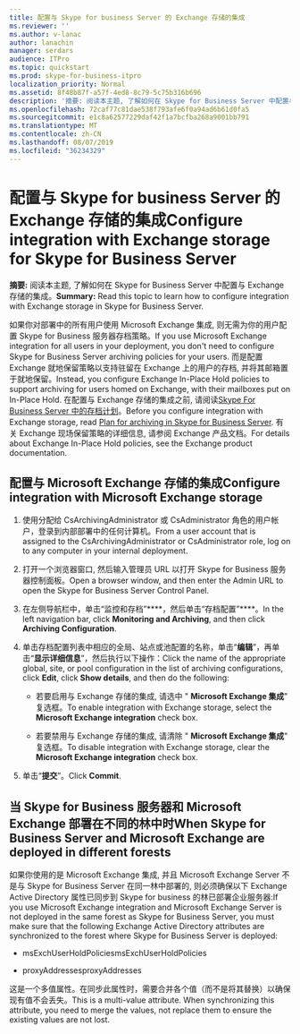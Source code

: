 ```yaml
---
title: 配置与 Skype for business Server 的 Exchange 存储的集成
ms.reviewer: ''
ms.author: v-lanac
author: lanachin
manager: serdars
audience: ITPro
ms.topic: quickstart
ms.prod: skype-for-business-itpro
localization_priority: Normal
ms.assetid: 8f48b87f-a57f-4ed8-8c79-5c75b316b696
description: '摘要: 阅读本主题, 了解如何在 Skype for Business Server 中配置与 Exchange 存储的集成。'
ms.openlocfilehash: 72caf77c81dae538f793afe6f0a94ad6b61d0fa5
ms.sourcegitcommit: e1c8a62577229daf42f1a7bcfba268a9001bb791
ms.translationtype: MT
ms.contentlocale: zh-CN
ms.lasthandoff: 08/07/2019
ms.locfileid: "36234329"
---
```

# <a name="configure-integration-with-exchange-storage-for-skype-for-business-server"></a><span data-ttu-id="7962a-103">配置与 Skype for business Server 的 Exchange 存储的集成</span><span class="sxs-lookup"><span data-stu-id="7962a-103">Configure integration with Exchange storage for Skype for Business Server</span></span>
 
<span data-ttu-id="7962a-104">**摘要:** 阅读本主题, 了解如何在 Skype for Business Server 中配置与 Exchange 存储的集成。</span><span class="sxs-lookup"><span data-stu-id="7962a-104">**Summary:** Read this topic to learn how to configure integration with Exchange storage in Skype for Business Server.</span></span>
  
<span data-ttu-id="7962a-105">如果你对部署中的所有用户使用 Microsoft Exchange 集成, 则无需为你的用户配置 Skype for Business 服务器存档策略。</span><span class="sxs-lookup"><span data-stu-id="7962a-105">If you use Microsoft Exchange integration for all users in your deployment, you don't need to configure Skype for Business Server archiving policies for your users.</span></span> <span data-ttu-id="7962a-106">而是配置 Exchange 就地保留策略以支持驻留在 Exchange 上的用户的存档, 并将其邮箱置于就地保留。</span><span class="sxs-lookup"><span data-stu-id="7962a-106">Instead, you configure Exchange In-Place Hold policies to support archiving for users homed on Exchange, with their mailboxes put on In-Place Hold.</span></span> <span data-ttu-id="7962a-107">在配置与 Exchange 存储的集成之前, 请阅读[Skype For Business Server 中的存档计划](../../plan-your-deployment/archiving/archiving.md)。</span><span class="sxs-lookup"><span data-stu-id="7962a-107">Before you configure integration with Exchange storage, read [Plan for archiving in Skype for Business Server](../../plan-your-deployment/archiving/archiving.md).</span></span> <span data-ttu-id="7962a-108">有关 Exchange 现场保留策略的详细信息, 请参阅 Exchange 产品文档。</span><span class="sxs-lookup"><span data-stu-id="7962a-108">For details about Exchange In-Place Hold policies, see the Exchange product documentation.</span></span> 
  
## <a name="configure-integration-with-microsoft-exchange-storage"></a><span data-ttu-id="7962a-109">配置与 Microsoft Exchange 存储的集成</span><span class="sxs-lookup"><span data-stu-id="7962a-109">Configure integration with Microsoft Exchange storage</span></span>

1. <span data-ttu-id="7962a-110">使用分配给 CsArchivingAdministrator 或 CsAdministrator 角色的用户帐户，登录到内部部署中的任何计算机。</span><span class="sxs-lookup"><span data-stu-id="7962a-110">From a user account that is assigned to the CsArchivingAdministrator or CsAdministrator role, log on to any computer in your internal deployment.</span></span>
    
2. <span data-ttu-id="7962a-111">打开一个浏览器窗口, 然后输入管理员 URL 以打开 Skype for Business 服务器控制面板。</span><span class="sxs-lookup"><span data-stu-id="7962a-111">Open a browser window, and then enter the Admin URL to open the Skype for Business Server Control Panel.</span></span> 
    
3. <span data-ttu-id="7962a-112">在左侧导航栏中，单击“监控和存档”\*\*\*\*，然后单击“存档配置”\*\*\*\*。</span><span class="sxs-lookup"><span data-stu-id="7962a-112">In the left navigation bar, click **Monitoring and Archiving**, and then click **Archiving Configuration**.</span></span>
    
4. <span data-ttu-id="7962a-113">单击存档配置列表中相应的全局、站点或池配置的名称，单击“**编辑**”，再单击“**显示详细信息**”，然后执行以下操作：</span><span class="sxs-lookup"><span data-stu-id="7962a-113">Click the name of the appropriate global, site, or pool configuration in the list of archiving configurations, click **Edit**, click **Show details**, and then do the following:</span></span>
    
   - <span data-ttu-id="7962a-114">若要启用与 Exchange 存储的集成, 请选中 " **Microsoft Exchange 集成**" 复选框。</span><span class="sxs-lookup"><span data-stu-id="7962a-114">To enable integration with Exchange storage, select the **Microsoft Exchange integration** check box.</span></span>
    
   - <span data-ttu-id="7962a-115">若要禁用与 Exchange 存储的集成, 请清除 " **Microsoft Exchange 集成**" 复选框。</span><span class="sxs-lookup"><span data-stu-id="7962a-115">To disable integration with Exchange storage, clear the **Microsoft Exchange integration** check box.</span></span>
    
5. <span data-ttu-id="7962a-116">单击“**提交**”。</span><span class="sxs-lookup"><span data-stu-id="7962a-116">Click **Commit**.</span></span>
    
## <a name="when-skype-for-business-server-and-microsoft-exchange-are-deployed-in-different-forests"></a><span data-ttu-id="7962a-117">当 Skype for Business 服务器和 Microsoft Exchange 部署在不同的林中时</span><span class="sxs-lookup"><span data-stu-id="7962a-117">When Skype for Business Server and Microsoft Exchange are deployed in different forests</span></span>

<span data-ttu-id="7962a-118">如果你使用的是 Microsoft Exchange 集成, 并且 Microsoft Exchange Server 不是与 Skype for Business Server 在同一林中部署的, 则必须确保以下 Exchange Active Directory 属性已同步到 Skype for business 的林已部署企业服务器:</span><span class="sxs-lookup"><span data-stu-id="7962a-118">If you use Microsoft Exchange integration and Microsoft Exchange Server is not deployed in the same forest as Skype for Business Server, you must make sure that the following Exchange Active Directory attributes are synchronized to the forest where Skype for Business Server is deployed:</span></span>
  
- <span data-ttu-id="7962a-119">msExchUserHoldPolicies</span><span class="sxs-lookup"><span data-stu-id="7962a-119">msExchUserHoldPolicies</span></span>
    
- <span data-ttu-id="7962a-120">proxyAddresses</span><span class="sxs-lookup"><span data-stu-id="7962a-120">proxyAddresses</span></span>
    
<span data-ttu-id="7962a-p102">这是一个多值属性。在同步此属性时，需要合并各个值（而不是将其替换）以确保现有值不会丢失。</span><span class="sxs-lookup"><span data-stu-id="7962a-p102">This is a multi-value attribute. When synchronizing this attribute, you need to merge the values, not replace them to ensure the existing values are not lost.</span></span>
  

